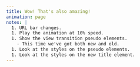 ```yaml
---
title: Wow! That's also amazing!
animation: page
notes: |
  1. URL bar changes.
  1. Play the animation at 10% speed.
  1. Show the view transition pseudo elements.
  	- This time we've got both new and old.
  1. Look at the styles on the pseudo elements.
  1. Look at the styles on the new title element.
---
```


<br>

<style>
	@layer base {
		html:not(:has(.slide-content)) {
			@media (prefers-color-scheme: light) {
				color-scheme: dark;
			}

			@media (prefers-color-scheme: dark) {
				color-scheme: light;
			}

			&:active-view-transition-type(forwards) {
				/* Next page */
				&::view-transition-new(root) {
					animation: 1s cubic-bezier(.25, 1, .30, 1) wipe-in-bottom-left both;
				}

				/* Previous (Current) page */
				&::view-transition-old(root) {
					animation: none;
				}
			}
		}
	}
</style>
